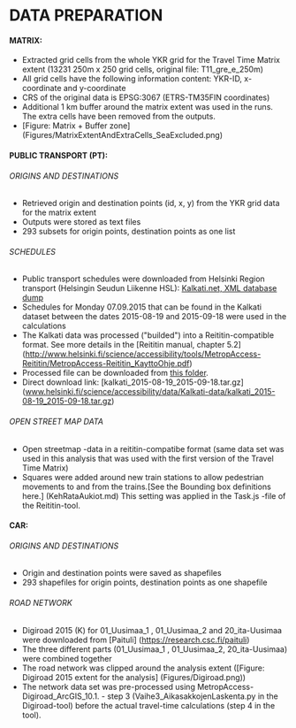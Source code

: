 # DATA PREPARATION 

#### MATRIX:
- Extracted grid cells from the whole YKR grid for the Travel Time Matrix extent (13231 250m x 250 grid cells, original file: T11_gre_e_250m)
- All grid cells have the following information content: YKR-ID, x-coordinate and y-coordinate 
- CRS of the original data is EPSG:3067 (ETRS-TM35FIN coordinates)
- Additional 1 km buffer around the matrix extent was used in the runs. The extra cells have been removed from the outputs. 
- [Figure: Matrix + Buffer zone] (Figures/MatrixExtentAndExtraCells_SeaExcluded.png)

#### PUBLIC TRANSPORT (PT): 
###### ORIGINS AND DESTINATIONS
- Retrieved origin and destination points (id, x, y) from the YKR grid data for the matrix extent 
- Outputs were stored as text files
- 293 subsets for origin points, destination points as one list

###### SCHEDULES
- Public transport schedules were downloaded from Helsinki Region transport (Helsingin Seudun Liikenne HSL): [Kalkati.net, XML database dump](http://developer.reittiopas.fi/pages/fi/kalkati.net-xml-database-dump.php?lang=FI) 
- Schedules for Monday 07.09.2015 that can be found in the Kalkati dataset between the dates 2015-08-19 and 2015-09-18 were used in the calculations
- The Kalkati data was processed ("builded") into a Reititin-compatible format. See more details in the [Reititin manual, chapter 5.2] (http://www.helsinki.fi/science/accessibility/tools/MetropAccess-Reititin/MetropAccess-Reititin_KayttoOhje.pdf)
- Processed file can be downloaded from [this folder](http://www.helsinki.fi/science/accessibility/data/Kalkati-data/).
- Direct download link: [kalkati_2015-08-19_2015-09-18.tar.gz]	(www.helsinki.fi/science/accessibility/data/Kalkati-data/kalkati_2015-08-19_2015-09-18.tar.gz)
 
###### OPEN STREET MAP DATA
- Open streetmap -data in a reititin-compatibe format (same data set was used in this analysis that was used with the first version of the Travel Time Matrix)
- Squares were added around new train stations to allow pedestrian movements to and from the trains.[See the Bounding box definitions here.] (KehRataAukiot.md) This setting was applied in the Task.js -file of the Reititin-tool.

#### CAR: 
###### ORIGINS AND DESTINATIONS
- Origin and destination points were saved as shapefiles
- 293 shapefiles for origin points, destination points as one shapefile

###### ROAD NETWORK
- Digiroad 2015 (K) for 01_Uusimaa_1 , 01_Uusimaa_2 and 20_ita-Uusimaa were downloaded from [Paituli] (https://research.csc.fi/paituli)
- The three different parts (01_Uusimaa_1 , 01_Uusimaa_2, 20_ita-Uusimaa) were combined together
- The road network was clipped around the analysis extent ([Figure: Digiroad 2015 extent for the analysis] (Figures/Digiroad.png))
- The network data set was pre-processed using MetropAccess-Digiroad_ArcGIS_10.1. - step 3 (Vaihe3_AikasakkojenLaskenta.py in the Digiroad-tool) before the actual travel-time calculations (step 4 in the tool).







